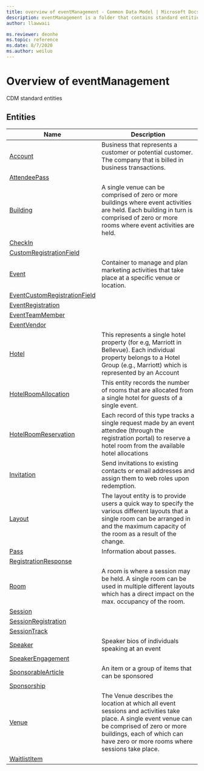 ```yaml
---
title: overview of eventManagement - Common Data Model | Microsoft Docs
description: eventManagement is a folder that contains standard entities related to the Common Data Model.
author: llawwaii

ms.reviewer: deonhe
ms.topic: reference
ms.date: 8/7/2020
ms.author: weiluo
---
```


# Overview of eventManagement

CDM standard entities  

## Entities

|Name|Description|
|---|---|
|[Account](Account.md)|Business that represents a customer or potential customer. The company that is billed in business transactions.|
|[AttendeePass](AttendeePass.md)||
|[Building](Building.md)|A single venue can be comprised of zero or more buildings where event activities are held. Each building in turn is comprised of zero or more rooms where event activities are held.|
|[CheckIn](CheckIn.md)||
|[CustomRegistrationField](CustomRegistrationField.md)||
|[Event](Event.md)|Container to manage and plan marketing activities that take place at a specific venue or location.|
|[EventCustomRegistrationField](EventCustomRegistrationField.md)||
|[EventRegistration](EventRegistration.md)||
|[EventTeamMember](EventTeamMember.md)||
|[EventVendor](EventVendor.md)||
|[Hotel](Hotel.md)|This represents a single hotel property (for e.g, Marriott in Bellevue). Each individual property belongs to a Hotel Group (e.g., Marriott) which is represented by an Account|
|[HotelRoomAllocation](HotelRoomAllocation.md)|This entity records the number of rooms that are allocated from a single hotel for guests of a single event.|
|[HotelRoomReservation](HotelRoomReservation.md)|Each record of this type tracks a single request made by an event attendee (through the registration portal) to reserve a hotel room from the available hotel allocations|
|[Invitation](Invitation.md)|Send invitations to existing contacts or email addresses and assign them to web roles upon redemption.|
|[Layout](Layout.md)|The layout entity is to provide users a quick way to specify the various different layouts that a single room can be arranged in and the maximum capacity of the room as a result of the change.|
|[Pass](Pass.md)|Information about passes.|
|[RegistrationResponse](RegistrationResponse.md)||
|[Room](Room.md)|A room is where a session may be held. A single room can be used in multiple different layouts which has a direct impact on the max. occupancy of the room.|
|[Session](Session.md)||
|[SessionRegistration](SessionRegistration.md)||
|[SessionTrack](SessionTrack.md)||
|[Speaker](Speaker.md)|Speaker bios of individuals speaking at an event|
|[SpeakerEngagement](SpeakerEngagement.md)||
|[SponsorableArticle](SponsorableArticle.md)|An item or a group of items that can be sponsored|
|[Sponsorship](Sponsorship.md)||
|[Venue](Venue.md)|The Venue describes the location at which all event sessions and activities take place. A single event venue can be comprised of zero or more buildings, each of which can have zero or more rooms where sessions take place.|
|[WaitlistItem](WaitlistItem.md)||
